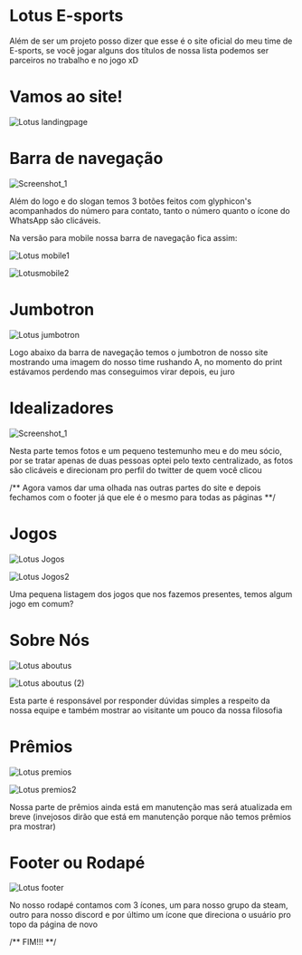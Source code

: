 # Lotus E-sports

Além de ser um projeto posso dizer que esse é o site oficial do meu time de E-sports, se você jogar alguns dos títulos de nossa lista podemos ser parceiros no trabalho e no jogo xD

# Vamos ao site!

![Lotus landingpage](https://user-images.githubusercontent.com/85406655/125943078-e1538554-d263-4844-8855-735c338e8f02.png)

# Barra de navegação

![Screenshot_1](https://user-images.githubusercontent.com/85406655/125943334-0ef991a8-eb31-409b-81fe-6f76714832f7.png)

Além do logo e do slogan temos 3 botões feitos com glyphicon's acompanhados do número para contato, tanto o número quanto o ícone do WhatsApp são clicáveis.

Na versão para mobile nossa barra de navegação fica assim:

![Lotus mobile1](https://user-images.githubusercontent.com/85406655/125944205-5a12fcc0-0cf1-421b-be09-d81d88014048.png)   

![Lotusmobile2](https://user-images.githubusercontent.com/85406655/125944220-803f2a5c-dd6e-4721-bf14-bbe0221d0847.png)

# Jumbotron

![Lotus jumbotron](https://user-images.githubusercontent.com/85406655/125944628-993b20b7-8686-4fec-81c9-f180647a798a.png)

Logo abaixo da barra de navegação temos o jumbotron de nosso site mostrando uma imagem do nosso time rushando A, no momento do print estávamos perdendo mas conseguimos virar depois, eu juro

# Idealizadores

![Screenshot_1](https://user-images.githubusercontent.com/85406655/125945123-3c5e3d71-ba0f-4055-a054-c0cba92b2d43.png)

Nesta parte temos fotos e um pequeno testemunho meu e do meu sócio, por se tratar apenas de duas pessoas optei pelo texto centralizado, as fotos são clicáveis e direcionam pro perfil do twitter de quem você clicou

/** Agora vamos dar uma olhada nas outras partes do site e depois fechamos com o footer já que ele é o mesmo para todas as páginas **/

# Jogos 
![Lotus Jogos](https://user-images.githubusercontent.com/85406655/125945734-3deb3ede-3119-4e84-8e2c-3874bf1f4383.png)

![Lotus Jogos2](https://user-images.githubusercontent.com/85406655/125945874-48253172-c894-45df-9c4e-7cd2db35eb4f.png)

Uma pequena listagem dos jogos que nos fazemos presentes, temos algum jogo em comum? 

# Sobre Nós
![Lotus aboutus](https://user-images.githubusercontent.com/85406655/125946138-8d72c305-4cd9-4d08-bf9f-d0e676c43ff4.png)

![Lotus aboutus (2)](https://user-images.githubusercontent.com/85406655/125946227-63ba02b1-b7ed-4259-bb87-efa3923193ba.png)

Esta parte é responsável por responder dúvidas simples a respeito da nossa equipe e também mostrar ao visitante um pouco da nossa filosofia

# Prêmios
![Lotus premios](https://user-images.githubusercontent.com/85406655/125946403-eecbfd78-4128-47e5-851a-d743382eabd1.png)

![Lotus premios2](https://user-images.githubusercontent.com/85406655/125946418-1fa2941a-1430-4e10-8093-07cedf68fa70.png)

Nossa parte de prêmios ainda está em manutenção mas será atualizada em breve (invejosos dirão que está em manutenção porque não temos prêmios pra mostrar)

# Footer ou Rodapé

![Lotus footer](https://user-images.githubusercontent.com/85406655/125946838-d7ea4c6c-1ad7-4d41-9288-c95097165bb7.png)

No nosso rodapé contamos com 3 ícones, um para nosso grupo da steam, outro para nosso discord e por último um ícone que direciona o usuário pro topo da página de novo

/** FIM!!! **/



















